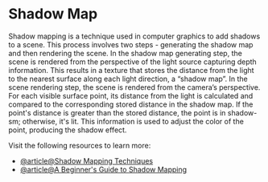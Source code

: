 # Shadow Map

Shadow mapping is a technique used in computer graphics to add shadows to a scene. This process involves two steps - generating the shadow map and then rendering the scene. In the shadow map generating step, the scene is rendered from the perspective of the light source capturing depth information. This results in a texture that stores the distance from the light to the nearest surface along each light direction, a “shadow map”. In the scene rendering step, the scene is rendered from the camera’s perspective. For each visible surface point, its distance from the light is calculated and compared to the corresponding stored distance in the shadow map. If the point's distance is greater than the stored distance, the point is in shadow-sm; otherwise, it's lit. This information is used to adjust the color of the point, producing the shadow effect.

Visit the following resources to learn more:

- [@article@Shadow Mapping Techniques](https://dev.to/hayyanstudio/shadow-mapping-techniques-implementing-shadows-in-3d-scenes-using-shadow-mapping-46hl/)
- [@article@A Beginner's Guide to Shadow Mapping](https://gamedev.net/blog/2080/entry-2261232-shadow-mapping-part-1-pcf-and-vsms/)
